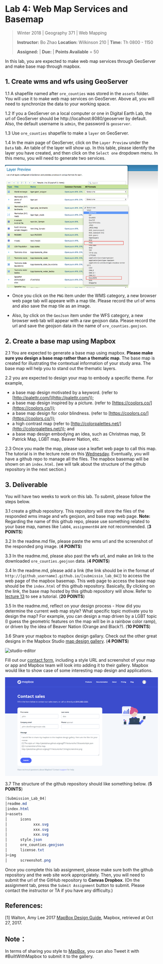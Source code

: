 # Lab 4: Web Map Services and Basemap

> Winter 2018 | Geography 371 | Web Mapping
>
> **Instructor:** Bo Zhao  **Location:** Wilkinson 210 | **Time:** Th 0800 - 1150
>
> **Assigned:**  | **Due:**  | **Points Available** = 50


In this lab, you are expected to make web map services through GeoServer and make base map through mapbox.

## 1. Create wms and wfs using GeoServer

1\.1 A shapefile named after `ore_counties` was stored in the `assets` folder. You will use it to make web map services on GeoServer. Above all, you will need to synchronize the data to your working space.

1\.2 If you a GeoServer on a local computer or one in Digital Earth Lab, the url of GeoServer should be http://localhost:8080/geoserver by default. Also, the default username is `admin`, the password is `geoserver`.

1\.3 Use `ore_counties` shapefile to make a `layer` on GeoServer.

1\.4 In the main page of GeoServer, click on the `Layer Preview` under the `Data` tab. An table of the layer will show up. In this table, please identify the layer you have created, and then click on the `Select one` dropdown menu. In this menu, you will need to generate two services.

![](img/wms-wfs.png)

- Once you click on the `PNG` item under the WMS category, a new browser web page tab will appeare with a map tile. Please record the url of wms and also save the map tile as an image.

- Also, by click on the `GeoJson` item under the WFS category, a new browser web tab will appear with a raw geojson data. Please record the url and save the geojson data in the name of `ore_counties.geojson`.

## 2\. Create a base map using Mapbox


2\.1 You are expected to generate a base map using mapbox. **Please make sure you design a base map rather than a thematic map**. The base map is created for illustrating the contextual information of your study area. The base map will help you to stand out the thematic layers.

2\.2 you are expected to design your map to embody a specific theme. For example,

- a base map design motivated by a keyword. (refer to [http://palettr.com/](http://palettr.com/));
- a base map design inspired by a picture. (refer to [https://coolors.co/](https://coolors.co/));
- a base map design for color blindness. (refer to [https://coolors.co/](https://coolors.co/));
- a high contrast map (refer to [http://colorpalettes.net/](http://colorpalettes.net/)); and
- a base map design embodying an idea, such as Christmas map, St Patrick Map, LGBT map, Beaver Nation, etc.

2\.3 Once you made the map, please use a leaflet web page to call this map. The tutorial is in the lecture note on this [Wednesday](../../lectures/lec13/). Eventually, you will have a github repo to manage all the files. The mapbox basemap will be shown on an `index.html`. (we will talk about the structure of the github repository in the next section.)


## 3\. Deliverable

You will have two weeks to work on this lab. To submit, please follow the steps below.

3\.1 create a github repository. This repository will store the files of the responded wms image and wfs geojson, and base map web page.  **Note:** Regarding the name of this github repo, please use something related to your base map, names like `lab04`, `assignment04` are not recommended.  (**3 POINTS**)

3\.2 In the readme.md file, please paste the wms url and the screenshot of the responded png image. (**4 POINTS**)

3\.3 In the readme.md, please also past the wfs url, and make an link to the downloaded `ore_counties.geojson` data. (**4 POINTS**)

3\.4 In the readme.md, please add a link (the link should be in the format of `http://[github_username].github.io/[submissio_lab_04]`) to access the web page of the mapbox basemap. This web page to access the base map should be the `index.html` of this github repository. Basically, By clicking on the link, the base map hosted by this github repository will show. Refer to [lecture 13](../../lectures/lec13/) to see a tutorial. (**20 POINTS**)

3\.5 In the readme.md, reflect on your design process - How did you determine the current web map style?  What specific topic motivate you to design the map? For example, you can design a map driven by a LGBT topic (I guess the geometric features on the map will be in a rainbow color ramp), or driven by the idea of Beaver Nation (Orange and Black?).  (**10 POINTS**)

3\.6 Share your mapbox to mapbox design gallary. Check out the other great designs in the Mapbox Studio [map design gallery](https://www.mapbox.com/gallery/). (**4 POINTS**)

![studio-editor](https://www.mapbox.com/help/img/screenshots/gallery.gif)

Fill out our [contact form](https://www.mapbox.com/contact/sales/), including a style URL and screenshot of your map or app and Mapbox team will look into adding it to their gallery. Mapbox would like to show case of some interesting map design and applications.

![](img/submit.png)

3\.7 The structure of the github repository should like something below. (**5 POINTS**)

```Powershell
[Submission_Lab_04]
│readme.md
│index.html
├─assets
│      icons
│            xxx.svg
│            xxx.svg
│            xxx.svg
│      style.json
│      ore_counties.geojson
│      license.txt
├─img
│      screenshot.png
```


Once you complete this lab assignment, please make sure both the github repository and the web site work appropriately. Then, you will need to submit the url of the GitHub repository to **Canvas Dropbox**. (On the assignment tab,  press the `Submit Assignment` button to submit. Please contact the instructor or TA if you have any difficulty.)


## References:

[1] Walton, Amy Lee 2017 [MapBox Design Guide](guide-to-map-design-part-1.pdf), Mapbox, retrieved at Oct 27, 2017.


## Note：

In terms of sharing you style to [MapBox](https://www.mapbox.com/gallery/), you can also Tweet it with #BuiltWithMapbox to submit it to the gallery.
